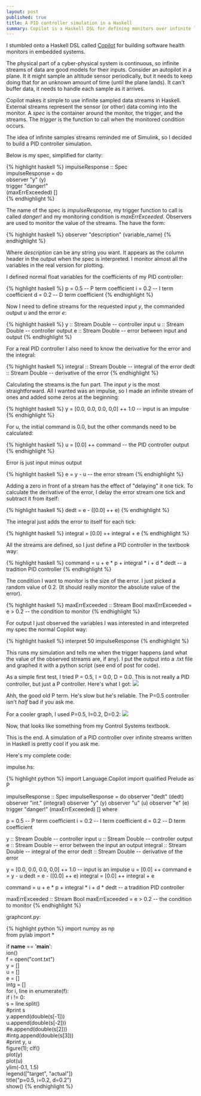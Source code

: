 ```yaml
---
layout: post
published: true
title: A PID controller simulation in a Haskell
summary: Copilot is a Haskell DSL for defining monitors over infinite lists
---
```


I stumbled onto a Haskell DSL called [Copilot](http://leepike.github.com/Copilot/) 
for building software health monitors in embedded systems.

The physical part of a cyber-physical system is continuous, so infinite streams
of data are good models for their inputs.  Consider an autopilot in a plane.  It
it might sample an altitude sensor periodically, but it needs to keep doing that for
an unknown amount of time (until the plane lands).  It can't buffer data, it 
needs to handle each sample as it arrives.

Copilot makes it simple to use infinite sampled data streams in Haskell.  External
streams represent the sensor (or other) data coming into the monitor.  A _spec_
is the container around the monitor, the trigger, and the streams.  The _trigger_
is the function to call when the monitored condition occurs.

The idea of infinite samples streams reminded me of Simulink, so I decided to build
a PID controller simulation.

Below is my spec, simplified for clarity:

{% highlight haskell %}
impulseResponse :: Spec                                                            
impulseResponse = do                                                               
  observer "y" (y)                                                                 
  trigger "danger!"                                                                
    (maxErrExceeded) []   
{% endhighlight %}

The name of the spec is _impulseResponse_, my trigger function to call is
called _danger!_ and my monitoring condition is _maxErrExceeded_.  Observers
are used to monitor the value of the streams.  The have the form:

{% highlight haskell %}
observer "description" (variable_name)
{% endhighlight %}

Where _description_ can be any string you want.  It appears as the column header
in the output when the spec is interpreted.  I monitor almost all the variables 
in the real version for plotting.

I defined normal float variables for the coefficients of my PID controller:

{% highlight haskell %}
p = 0.5   -- P term coefficient
i = 0.2   -- I term coefficient
d = 0.2   -- D term coefficient
{% endhighlight %}

Now I need to define streams for the requested input _y_, the commanded output
_u_ and the error _e_:

{% highlight haskell %}
y :: Stream Double    -- controller input
u :: Stream Double    -- controller output
e :: Stream Double    -- error between input and output
{% endhighlight %}

For a real PID controller I also need to know the derivative for the error and
the integral:

{% highlight haskell %}
integral :: Stream Double     -- integral of the error
dedt :: Stream Double         -- derivative of the error
{% endhighlight %}

Calculating the streams is the fun part.  The input _y_ is the most straightforward.
All I wanted was an impulse, so I made an infinite stream of ones and added
some zeros at the beginning:

{% highlight haskell %}
      y = [0.0, 0.0, 0.0, 0,0] ++ 1.0 -- input is an impulse
{% endhighlight %}

For u, the initial command is 0.0, but the other commands need to be calculated:

{% highlight haskell %}
      u = [0.0] ++ command -- the PID controller output
{% endhighlight %}

Error is just input minus output

{% highlight haskell %}
e = y - u -- the error stream
{% endhighlight %}

Adding a zero in front of a stream has the effect of "delaying" it one tick.
To calculate the derivative of the error, I delay the error stream one tick
and subtract it from itself:

{% highlight haskell %}
dedt = e - ([0.0] ++ e)
{% endhighlight %}

The integral just adds the error to itself for each tick:

{% highlight haskell %}
integral = [0.0] ++ integral + e
{% endhighlight %}

All the streams are defined, so I just define a PID controller in the 
textbook way:

{% highlight haskell %}
command = u + e * p + integral * i + d * dedt -- a tradition PID controller
{% endhighlight %}

The condition I want to monitor is the size of the error.  I just picked a random
value of 0.2.  (It should really monitor the absolute value of the error).

{% highlight haskell %}
maxErrExceeded :: Stream Bool
maxErrExceeded = e > 0.2 -- the condition to monitor
{% endhighlight %}

For output I just observed the variables I was interested in and interpreted
my spec the normal Copilot way:

{% highlight haskell %}
interpret 50 impulseResponse
{% endhighlight %}

This runs my simulation and tells me when the trigger happens (and what the
value of the observed streams are, if any).  I put the output into a .txt file
and graphed it with a python script (see end of post for code).

As a simple first test, I tried P = 0.5, I = 0.0, D = 0.0.  This is not really
a PID controller, but just a P controller.  Here's what I got:
<img src="https://raw.github.com/scottcarr/scottcarr.github.com/master/images/pid_cont_p.png">

Ahh, the good old P term.  He's slow but he's reliable.  The P=0.5 controller
isn't _half_ bad if you ask me.

For a cooler graph, I used P=0.5, I=0.2, D=0.2:
<img src="https://raw.github.com/scottcarr/scottcarr.github.com/master/images/pid_cont_pid.png">
  
Now, that looks like something from my Control Systems textbook.

This is the end.  A simulation of a PID controller over infinite streams written in Haskell
is pretty cool if you ask me.

Here's my complete code:

impulse.hs:

{% highlight python %}
import Language.Copilot
import qualified Prelude as P

impulseResponse :: Spec
impulseResponse = do
  observer "dedt" (dedt)
  observer "int." (integral)
  observer "y" (y)
  observer "u" (u)
  observer "e" (e)
  trigger "danger!"
    (maxErrExceeded) []
  where

  p = 0.5   -- P term coefficient
  i = 0.2   -- I term coefficient
  d = 0.2   -- D term coefficient

  y :: Stream Double -- controller input
  u :: Stream Double -- controller output
  e :: Stream Double -- error between the input an output
  integral :: Stream Double -- integral of the error
  dedt :: Stream Double -- derivative of the error

  y = [0.0, 0.0, 0.0, 0,0] ++ 1.0 -- input is an impulse
  u = [0.0] ++ command 
  e = y - u
  dedt = e - ([0.0] ++ e)
  integral = [0.0] ++ integral + e

  command = u + e * p + integral * i + d * dedt -- a tradition PID controller

  maxErrExceeded :: Stream Bool
  maxErrExceeded = e > 0.2 -- the condition to monitor
{% endhighlight %}

graphcont.py:

{% highlight python %}
import numpy as np                                                                 
from pylab import *                                                                
                                                                                   
if __name__ == '__main__':                                                         
    ion()                                                                          
    f = open("cont.txt")                                                           
    y = []                                                                         
    u = []                                                                         
    e = []                                                                         
    intg = []                                                                      
    for i, line in enumerate(f):                                                   
        if i != 0:                                                                 
            s = line.split()                                                       
            #print s                                                                                
            y.append(double(s[-1]))                                                
            u.append(double(s[-2]))                                                
            #e.append(double(s[2]))                                                
            #intg.append(double(s[3]))                                             
    #print y, u                                                                    
    figure(1); clf()                                                               
    plot(y)                                                                        
    plot(u)                                                                        
    ylim(-0.1, 1.5)                                                                
    legend(["target", "actual"])                                                   
    title("p=0.5, i=0.2, d=0.2")                                                   
    show()
{% endhighlight %}
